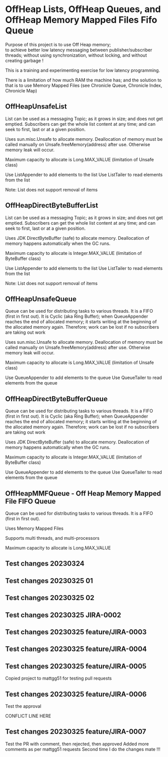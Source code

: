 # OffHeap Lists, OffHeap Queues, and OffHeap Memory Mapped Files Fifo Queue

Purpose of this project is to use Off Heap memory;  
to achieve better low latency messaging between publisher/subscriber threads; without using synchronization, without locking, and without creating garbage !
 
This is a training and experimenting exercise for low latency programming.
  
There is a limitation of how much RAM the machine has; and the solution to that is to use Memory Mapped Files (see Chronicle Queue, Chronicle Index, Chronicle Map)

## OffHeapUnsafeList

List can be used as a messaging Topic; as it grows in size; and does not get emptied.
Subscribers can get the whole list content at any time; and can seek to first, last or at a given position.

Uses sun.misc.Unsafe to allocate memory.
Deallocation of memory must be called manually on Unsafe.freeMemory(address) after use. 
Otherwise memory leak will occur.

Maximum capacity to allocate is Long.MAX_VALUE (limitation of Unsafe class)

Use ListAppender to add elements to the list
Use ListTailer to read elements from the list 

Note: List does not support removal of items

## OffHeapDirectByteBufferList

List can be used as a messaging Topic; as it grows in size; and does not get emptied.
Subscribers can get the whole list content at any time; and can seek to first, last or at a given position.

Uses JDK DirectByteBuffer (safe) to allocate memory.
Deallocation of memory happens automatically when the GC runs.

Maximum capacity to allocate is Integer.MAX_VALUE (limitation of ByteBuffer class)

Use ListAppender to add elements to the list
Use ListTailer to read elements from the list 

Note: List does not support removal of items

## OffHeapUnsafeQueue

Queue can be used for distributing tasks to various threads.
It is a FIFO (first in first out).
It is Cyclic (aka Ring Buffer); when QueueAppender reaches the end of allocated memory; 
it starts writing at the beginning of the allocated memory again.
Therefore; work can be lost if no subscribers are taking out work

Uses sun.misc.Unsafe to allocate memory.
Deallocation of memory must be called manually on Unsafe.freeMemory(address) after use. 
Otherwise memory leak will occur.

Maximum capacity to allocate is Long.MAX_VALUE (limitation of Unsafe class)

Use QueueAppender to add elements to the queue
Use QueueTailer to read elements from the queue 

## OffHeapDirectByteBufferQueue

Queue can be used for distributing tasks to various threads.
It is a FIFO (first in first out).
It is Cyclic (aka Ring Buffer); when QueueAppender reaches the end of allocated memory; 
it starts writing at the beginning of the allocated memory again.
Therefore; work can be lost if no subscribers are taking out work

Uses JDK DirectByteBuffer (safe) to allocate memory.
Deallocation of memory happens automatically when the GC runs.

Maximum capacity to allocate is Integer.MAX_VALUE (limitation of ByteBuffer class)

Use QueueAppender to add elements to the queue
Use QueueTailer to read elements from the queue 

## OffHeapMMFQueue - Off Heap Memory Mapped File FIFO Queue

Queue can be used for distributing tasks to various threads.
It is a FIFO (first in first out).

Uses Memory Mapped Files

Supports multi threads, and multi-processors

Maximum capacity to allocate is Long.MAX_VALUE


## Test changes 20230324
## Test changes 20230325 01
## Test changes 20230325 02

## Test changes 20230325 JIRA-0002
## Test changes 20230325 feature/JIRA-0003
## Test changes 20230325 feature/JIRA-0004

## Test changes 20230325 feature/JIRA-0005
Copied project to mattgg51 for testing pull requests

## Test changes 20230325 feature/JIRA-0006
Test the approval

CONFLICT LINE HERE

## Test changes 20230325 feature/JIRA-0007
Test the PR with comment, then rejected, then approved
Added more comments as per mattgg51 requests
Second time I do the changes mate !!! 
